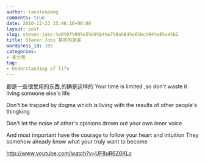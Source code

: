 ```yaml
---
author: lanstonpeng
comments: true
date: 2010-12-23 15:46:16+00:00
layout: post
slug: steven-jobs-%e6%9f%90%e5%b9%b4%e7%9a%84%e6%bc%94%e8%ae%b2
title: Steven Jobs 某年的演讲
wordpress_id: 185
categories:
- 未分类
tag:
- Understanding of life
---
```


都是一些很受用的东西,的确是这样的
Your time is limited ,so
don't waste it living someone else's life

Don't be trapped by dogma which is living
with the results of other
people's thingking

Don't let the noise of other's opinions drown out your own inner voice

And most important
have the courage to follow your heart and intuition They somehow already know what your truly want to become

http://www.youtube.com/watch?v=UF8uR6Z6KLc
